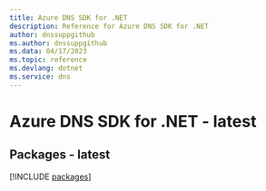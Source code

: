 ```yaml
---
title: Azure DNS SDK for .NET
description: Reference for Azure DNS SDK for .NET
author: dnssuppgithub
ms.author: dnssuppgithub
ms.data: 04/17/2023
ms.topic: reference
ms.devlang: dotnet
ms.service: dns
---
```

# Azure DNS SDK for .NET - latest
## Packages - latest
[!INCLUDE [packages](dns-index.md)]